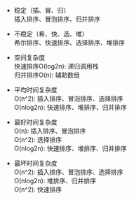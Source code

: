 - 稳定（插、冒、归）  
插入排序、冒泡排序、归并排序

- 不稳定（希、快、选、堆）  
希尔排序、快速排序、选择排序、堆排序

- 空间复杂度  
快速排序O(log2n): 递归调用栈  
归并排序O(n): 辅助数组

- 平均时间复杂度  
O(n^2): 插入排序、冒泡排序、选择排序  
O(nlog2n): 快速排序、堆排序、归并排序

- 最好时间复杂度  
O(n): 插入排序、冒泡排序  
O(n^2): 选择排序  
O(nlog2n): 快速排序、堆排序、归并排序

- 最坏时间复杂度  
O(n^2): 插入排序、冒泡排序、选择排序  
O(nlog2n): 堆排序、归并排序  
O(n^2): 快速排序

